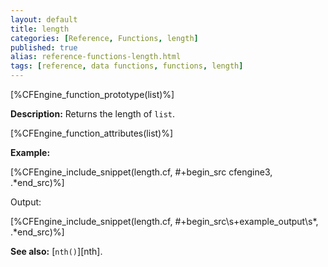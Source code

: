 ```yaml
---
layout: default
title: length
categories: [Reference, Functions, length]
published: true
alias: reference-functions-length.html
tags: [reference, data functions, functions, length]
---
```


[%CFEngine_function_prototype(list)%]

**Description:** Returns the length of `list`.

[%CFEngine_function_attributes(list)%]

**Example:**

[%CFEngine_include_snippet(length.cf, #\+begin_src cfengine3, .*end_src)%]

Output:

[%CFEngine_include_snippet(length.cf, #\+begin_src\s+example_output\s*, .*end_src)%]

**See also:** [`nth()`][nth].

